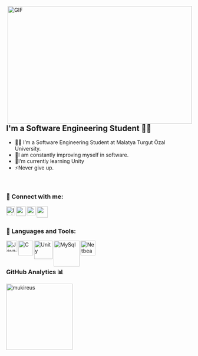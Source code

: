 <img align="right" alt="GIF" src="https://github.com/abhisheknaiidu/abhisheknaiidu/blob/master/code.gif?raw=true" width="500" height="320" />


## I'm a Software Engineering Student 👨‍🎓
- 👨‍💻 I’m a Software Engineering Student at Malatya Turgut Özal University.
- 💪I am constantly improving myself in software.
- 🧠I’m currently learning Unity
- ⚡Never give up.




<br />


### 📩 Connect with me:

[<img align="left" alt="linkedin | LinkedIn" width="24px" src="https://raw.githubusercontent.com/peterthehan/peterthehan/master/assets/linkedin.svg" />][linkedin]
[<img align="left" height="26" width="26" src="https://upload.wikimedia.org/wikipedia/commons/thumb/e/e7/Instagram_logo_2016.svg/2048px-Instagram_logo_2016.svg.png" />][instagram]
[<img align="left" height="24" width="24" src="https://upload.wikimedia.org/wikipedia/commons/thumb/4/4f/Twitter-logo.svg/584px-Twitter-logo.svg.png" />][twitter]
[<img align="left" height="30" width="30" src="https://upload.wikimedia.org/wikipedia/commons/2/2e/Gmail_2020.png" />][gmail]



<br />

[linkedin]: https://www.linkedin.com/in/umut-sefkan-sak-944353236/
[instagram]: https://www.instagram.com/umut___sak/?hl=tr
[gmail]: mailto:umut.sefkan4@gmail.com
[twitter]: https://twitter.com/umut__sak?t=UrPeSdGM1bz-J0bJLiwyMw&s=09





<br />

### 🔧 Languages and Tools:
[<img align="left" alt="Java" width="30px" src="https://upload.wikimedia.org/wikipedia/tr/thumb/2/2e/Java_Logo.svg/800px-Java_Logo.svg.png" />][Java]
[<img align="left" alt="C" width="40px" src="https://upload.wikimedia.org/wikipedia/commons/thumb/1/18/C_Programming_Language.svg/695px-C_Programming_Language.svg.png" />][C]
[<img align="left" alt="Unity" width="50px" src="https://user-images.githubusercontent.com/109917881/180661540-39a3c2b4-75ee-412e-b190-ea5e13c30d14.png" />][Unity]
[<img align="left" alt="MySql" width="70px" src="https://logo-download.com/wp-content/data/images/png/MySQL-logo.png" />][MySql]
[<img align="left" alt="Netbeans" width="40px" src="https://user-images.githubusercontent.com/109917881/180662042-e8841a3f-f3e9-4af3-bc73-f15974eeade3.png" />][Netbeans]


<br />

[Java]: https://www.java.com/
[C]: https://en.wikipedia.org/wiki/C_(programming_language)
[Unity]: https://unity.com/
[MySql]: https://www.mysql.com/
[Netbeans]: https://netbeans.apache.org/


<br />

<br />


### GitHub Analytics 📊

  <img height="180em" align="left" src="https://github-readme-stats.vercel.app/api/top-langs?username=umutsefkansak&show_icons=true&locale=en&layout=compact&langs_count=8&theme=radical" alt="mukireus"/>
</a>

<br />
<br />




